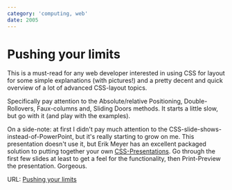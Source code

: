 ```yaml
---
category: 'computing, web'
date: 2005
---
```


Pushing your limits
===================

This is a must-read for any web developer interested in using CSS for
layout for some simple explanations (with pictures!) and a pretty decent
and quick overview of a lot of advanced CSS-layout topics.

Specifically pay attention to the Absolute/relative Positioning,
Double-Rollovers, Faux-columns and, Sliding Doors methods. It starts a
little slow, but go with it (and play with the examples).

On a side-note: at first I didn\'t pay much attention to the
CSS-slide-shows-instead-of-PowerPoint, but it\'s really starting to grow
on me. This presentation doesn\'t use it, but Erik Meyer has an
excellent packaged solution to putting together your own
[CSS-Presentations](http://www.meyerweb.com/eric/tools/s5/s5-intro.html).
Go through the first few slides at least to get a feel for the
functionality, then Print-Preview the presentation. Gorgeous.

URL: [Pushing your
limits](http://www.stopdesign.com/present/2004/sydney/limits/)
